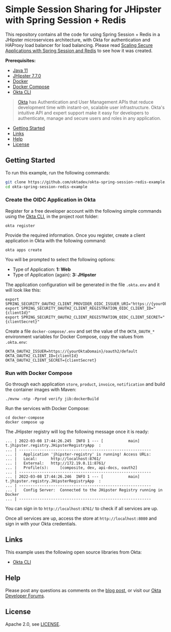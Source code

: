# Simple Session Sharing for JHipster with Spring Session + Redis

This repository contains all the code for using Spring Session + Redis in a JHipster microservices architecture, with Okta for authentication and HAProxy load balancer for load balancing. Please read [Scaling Secure Applications with Spring Session and Redis](https://developer.okta.com/blog/2020/12/14/spring-session-redis) to see how it was created.

**Prerequisites:**

- [Java 11](https://adoptopenjdk.net/)
- [JHipster 7.7.0](https://www.jhipster.tech/installation/)
- [Docker](https://docs.docker.com/get-docker/)
- [Docker Compose](https://docs.docker.com/compose/install/)
- [Okta CLI](https://github.com/okta/okta-cli)

> [Okta](https://developer.okta.com/) has Authentication and User Management APIs that reduce development time with instant-on, scalable user infrastructure. Okta's intuitive API and expert support make it easy for developers to authenticate, manage and secure users and roles in any application.

* [Getting Started](#getting-started)
* [Links](#links)
* [Help](#help)
* [License](#license)

## Getting Started

To run this example, run the following commands:

```bash
git clone https://github.com/oktadev/okta-spring-session-redis-example.git
cd okta-spring-session-redis-example
```

### Create the OIDC Application in Okta

Register for a free developer account with the following simple commands using the [Okta CLI](https://cli.okta.com), in the project root folder:

```shell
okta register
```
Provide the required information. Once you register, create a client application in Okta with the following command:

```shell
okta apps create
```

You will be prompted to select the following options:
- Type of Application: **1: Web**
- Type of Application (again): **3: JHipster**

The application configuration will be generated in the file `.okta.env` and it will look like this:

```shell
export SPRING_SECURITY_OAUTH2_CLIENT_PROVIDER_OIDC_ISSUER_URI="https://{yourOktaDomain}/oauth2/default"
export SPRING_SECURITY_OAUTH2_CLIENT_REGISTRATION_OIDC_CLIENT_ID="{clientId}"
export SPRING_SECURITY_OAUTH2_CLIENT_REGISTRATION_OIDC_CLIENT_SECRET="{clientSecret}"
```

Create a file `docker-compose/.env` and set the value of the `OKTA_OAUTH_*` environment variables for Docker Compose, copy the values from `.okta.env`:

```shell
OKTA_OAUTH2_ISSUER=https://{yourOktaDomain}/oauth2/default
OKTA_OAUTH2_CLIENT_ID={clientId}
OKTA_OAUTH2_CLIENT_SECRET={clientSecret}
```

### Run with Docker Compose

Go through each application `store`, `product`, `invoice`, `notification` and build the container images with Maven:

```shell
./mvnw -ntp -Pprod verify jib:dockerBuild
```

Run the services with Docker Compose:

```shell
cd docker-compose
docker compose up
```

The JHipster registry will log the following message once it is ready:

```
... | 2022-03-08 17:44:26.245  INFO 1 --- [           main] t.jhipster.registry.JHipsterRegistryApp  :
... | ----------------------------------------------------------
... | 	Application 'jhipster-registry' is running! Access URLs:
... | 	Local: 		http://localhost:8761/
... | 	External: 	http://172.19.0.11:8761/
... | 	Profile(s): 	[composite, dev, api-docs, oauth2]
... | ----------------------------------------------------------
... | 2022-03-08 17:44:26.246  INFO 1 --- [           main] t.jhipster.registry.JHipsterRegistryApp  :
... | ----------------------------------------------------------
... | 	Config Server: 	Connected to the JHipster Registry running in Docker
... | ----------------------------------------------------------
```

You can sign in to `http://localhost:8761/` to check if all services are up.

Once all services are up, access the store at `http://localhost:8080` and sign in with your Okta credentials.

## Links

This example uses the following open source libraries from Okta:

* [Okta CLI](https://cli.okta.com)

## Help

Please post any questions as comments on the [blog post](https://developer.okta.com/blog/2020/12/14/spring-session-redis), or visit our [Okta Developer Forums](https://devforum.okta.com/).

## License

Apache 2.0, see [LICENSE](LICENSE).
